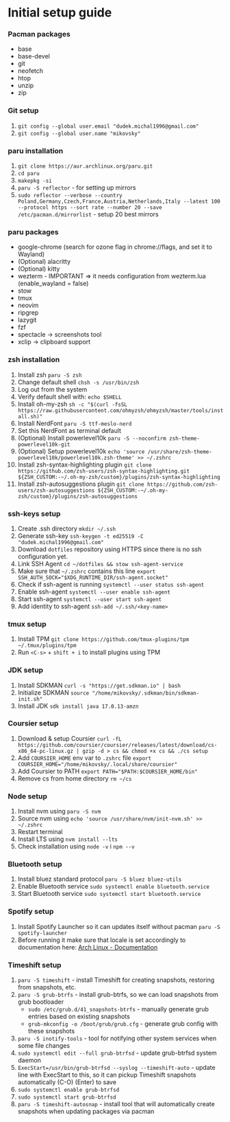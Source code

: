 # Initial setup guide

### Pacman packages
- base
- base-devel
- git
- neofetch
- htop
- unzip
- zip

### Git setup
1. `git config --global user.email "dudek.michal1996@gmail.com"`
2. `git config --global user.name "mikovsky"`

### paru installation
1. `git clone https://aur.archlinux.org/paru.git`
2. `cd paru`
3. `makepkg -si`
4. `paru -S reflector` - for setting up mirrors
5. `sudo reflector --verbose --country Poland,Germany,Czech,France,Austria,Netherlands,Italy --latest 100 --protocol https --sort rate --number 20 --save /etc/pacman.d/mirrorlist` - setup 20 best mirrors

### paru packages
- google-chrome (search for ozone flag in chrome://flags, and set it to Wayland)
- (Optional) alacritty
- (Optional) kitty
- wezterm - IMPORTANT => it needs configuration from wezterm.lua (enable_wayland = false)
- stow
- tmux
- neovim
- ripgrep
- lazygit
- fzf
- spectacle -> screenshots tool
- xclip -> clipboard support

### zsh installation
1. Install zsh `paru -S zsh`
2. Change default shell `chsh -s /usr/bin/zsh`
3. Log out from the system
4. Verify default shell with: `echo $SHELL`
5. Install oh-my-zsh `sh -c "$(curl -fsSL https://raw.githubusercontent.com/ohmyzsh/ohmyzsh/master/tools/install.sh)"`
6. Install NerdFont `paru -S ttf-meslo-nerd`
7. Set this NerdFont as terminal default
8. (Optional) Install powerlevel10k `paru -S --noconfirm zsh-theme-powerlevel10k-git`
9. (Optional) Setup powerlevel10k `echo 'source /usr/share/zsh-theme-powerlevel10k/powerlevel10k.zsh-theme' >> ~/.zshrc`
10. Install zsh-syntax-highlighting plugin `git clone https://github.com/zsh-users/zsh-syntax-highlighting.git ${ZSH_CUSTOM:-~/.oh-my-zsh/custom}/plugins/zsh-syntax-highlighting`
11. Install zsh-autosuggestions plugin `git clone https://github.com/zsh-users/zsh-autosuggestions ${ZSH_CUSTOM:-~/.oh-my-zsh/custom}/plugins/zsh-autosuggestions`

### ssh-keys setup
1. Create .ssh directory `mkdir ~/.ssh`
2. Generate ssh-key `ssh-keygen -t ed25519 -C "dudek.michal1996@gmail.com"`
3. Download `dotfiles` repository using HTTPS since there is no ssh configuration yet.
4. Link SSH Agent `cd ~/dotfiles && stow ssh-agent-service`
5. Make sure that `~/.zshrc` contains this line `export SSH_AUTH_SOCK="$XDG_RUNTIME_DIR/ssh-agent.socket"` 
6. Check if ssh-agent is running `systemctl --user status ssh-agent`
7. Enable ssh-agent `systemctl --user enable ssh-agent`
8. Start ssh-agent `systemctl --user start ssh-agent`
9. Add identity to ssh-agent `ssh-add ~/.ssh/<key-name>`

### tmux setup
1. Install TPM `git clone https://github.com/tmux-plugins/tpm ~/.tmux/plugins/tpm`
2. Run `<C-s>` + `shift + i` to install plugins using TPM

### JDK setup
1. Install SDKMAN `curl -s "https://get.sdkman.io" | bash`
2. Initialize SDKMAN `source "/home/mikovsky/.sdkman/bin/sdkman-init.sh"`
3. Install JDK `sdk install java 17.0.13-amzn`

### Coursier setup
1. Download & setup Coursier `curl -fL https://github.com/coursier/coursier/releases/latest/download/cs-x86_64-pc-linux.gz | gzip -d > cs && chmod +x cs && ./cs setup`
2. Add `COURSIER_HOME` env var to `.zshrc` file `export COURSIER_HOME="/home/mikovsky/.local/share/coursier"`
3. Add Coursier to PATH `export PATH="$PATH:$COURSIER_HOME/bin"`
4. Remove cs from home directory `rm ~/cs`

### Node setup
1. Install nvm using `paru -S nvm`
2. Source nvm using `echo 'source /usr/share/nvm/init-nvm.sh' >> ~/.zshrc`
3. Restart terminal
4. Install LTS using `nvm install --lts`
5. Check installation using `node -v` i `npm --v`

### Bluetooth setup
1. Install bluez standard protocol `paru -S bluez bluez-utils`
2. Enable Bluetooth service `sudo systemctl enable bluetooth.service`
3. Start Bluetooth service `sudo systemctl start bluetooth.service`

### Spotify setup
1. Install Spotify Launcher so it can updates itself without pacman `paru -S spotify-launcher`
2. Before running it make sure that locale is set accordingly to documentation here: [Arch Linux - Documentation](https://wiki.archlinux.org/title/Installation_guide#Localization)

### Timeshift setup
1. `paru -S timeshift` - install Timeshift for creating snapshots, restoring from snapshots, etc.
2. `paru -S grub-btrfs` - install grub-btrfs, so we can load snapshots from grub bootloader
   - `sudo /etc/grub.d/41_snapshots-btrfs` - manually generate grub entries based on existing snapshots
   - `grub-mkconfig -o /boot/grub/grub.cfg` - generate grub config with these snapshots
4. `paru -S inotify-tools` - tool for notifying other system services when some file changes
5. `sudo systemctl edit --full grub-btrfsd` - update grub-btrfsd system daemon
6. `ExecStart=/usr/bin/grub-btrfsd --syslog --timeshift-auto` - update line with ExecStart to this, so it can pickup Timeshift snapshots automatically (C-O) (Enter) to save
7. `sudo systemctl enable grub-btrfsd`
8. `sudo systemctl start grub-btrfsd`
9. `paru -S timeshift-autosnap` - install tool that will automatically create snapshots when updating packages via pacman
